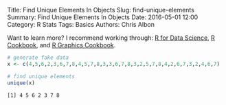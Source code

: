 Title: Find Unique Elements In Objects
Slug: find-unique-elements
Summary: Find Unique Elements In Objects
Date: 2016-05-01 12:00
Category: R Stats
Tags: Basics
Authors: Chris Albon


Want to learn more? I recommend working through: [R for Data Science](http://amzn.to/2myxnhi), [R Cookbook](http://amzn.to/2lF6hkb), and [R Graphics Cookbook](http://amzn.to/2m0fcPL).

```R
# generate fake data
x <- c(4,5,6,2,3,6,7,8,4,5,7,8,3,3,6,7,8,3,2,5,7,8,4,2,6,7,3,2,4,6,7)
```


```R
# find unique elements
unique(x)
```




    [1] 4 5 6 2 3 7 8
